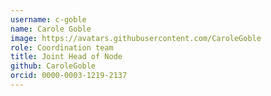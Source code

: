 ```yaml
---
username: c-goble
name: Carole Goble
image: https://avatars.githubusercontent.com/CaroleGoble
role: Coordination team
title: Joint Head of Node
github: CaroleGoble
orcid: 0000-0003-1219-2137
---
```

